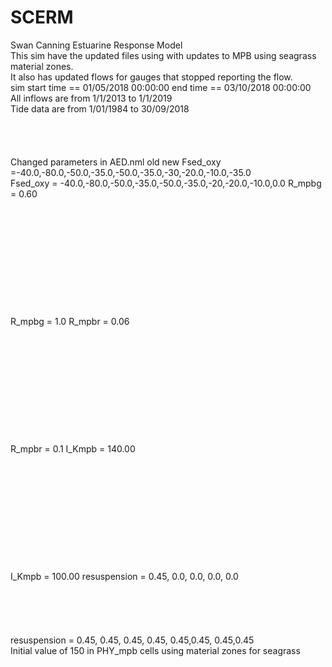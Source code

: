 # SCERM
Swan Canning Estuarine Response Model
<br> This sim have the updated files using with updates to MPB using seagrass material zones. 
<br>It also has updated flows for gauges that stopped reporting the flow. 
<br> sim start time == 01/05/2018 00:00:00 end time == 03/10/2018 00:00:00 
<br> All inflows are from  1/1/2013 to 1/1/2019
<br> Tide data are from 1/01/1984 to 30/09/2018
<br><br><br><br><br>
Changed parameters in AED.nml
old         	new
Fsed_oxy =-40.0,-80.0,-50.0,-35.0,-50.0,-35.0,-30,-20.0,-10.0,-35.0<br> Fsed_oxy = -40.0,-80.0,-50.0,-35.0,-50.0,-35.0,-20,-20.0,-10.0,0.0
R_mpbg       =   0.60 <br><br><br><br><br><br><br><br><br><br><br><br>	 R_mpbg       =   1.0 
R_mpbr       =   0.06 <br><br><br><br><br><br><br><br><br><br><br><br>	 R_mpbr       =   0.1 
 I_Kmpb       = 140.00<br><br><br><br><br><br><br><br><br><br><br><br>	 I_Kmpb       = 100.00
resuspension =   0.45, 0.0, 0.0, 0.0, 0.0<br><br><br><br><br><br>    resuspension =   0.45, 0.45, 0.45, 0.45, 0.45,0.45, 0.45,0.45
<br>
Initial value of 150 in PHY_mpb cells using material zones for seagrass 

